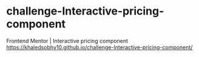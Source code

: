 # challenge-Interactive-pricing-component
Frontend Mentor | Interactive pricing component
https://khaledsobhy10.github.io/challenge-Interactive-pricing-component/
